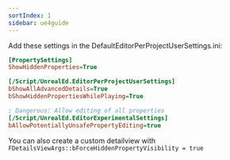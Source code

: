```yaml
---
sortIndex: 1
sidebar: ue4guide
---
```


Add these settings in the DefaultEditorPerProjectUserSettings.ini:

```ini
[PropertySettings]
ShowHiddenProperties=True

[/Script/UnrealEd.EditorPerProjectUserSettings]
bShowAllAdvancedDetails=True
bShowHiddenPropertiesWhilePlaying=True

; Dangerous: Allow editing of all properties
[/Script/UnrealEd.EditorExperimentalSettings]
bAllowPotentiallyUnsafePropertyEditing=true
```


You can also create a custom detailview with `FDetailsViewArgs::bForceHiddenPropertyVisibility = true`